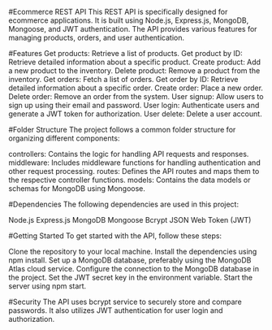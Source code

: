 #Ecommerce REST API
This REST API is specifically designed for ecommerce applications. It is built using Node.js, Express.js, MongoDB, Mongoose, and JWT authentication. The API provides various features for managing products, orders, and user authentication.

#Features
Get products: Retrieve a list of products.
Get product by ID: Retrieve detailed information about a specific product.
Create product: Add a new product to the inventory.
Delete product: Remove a product from the inventory.
Get orders: Fetch a list of orders.
Get order by ID: Retrieve detailed information about a specific order.
Create order: Place a new order.
Delete order: Remove an order from the system.
User signup: Allow users to sign up using their email and password.
User login: Authenticate users and generate a JWT token for authorization.
User delete: Delete a user account.

#Folder Structure
The project follows a common folder structure for organizing different components:

controllers: Contains the logic for handling API requests and responses.
middleware: Includes middleware functions for handling authentication and other request processing.
routes: Defines the API routes and maps them to the respective controller functions.
models: Contains the data models or schemas for MongoDB using Mongoose.

#Dependencies
The following dependencies are used in this project:

Node.js
Express.js
MongoDB
Mongoose
Bcrypt
JSON Web Token (JWT)

#Getting Started
To get started with the API, follow these steps:

Clone the repository to your local machine.
Install the dependencies using npm install.
Set up a MongoDB database, preferably using the MongoDB Atlas cloud service.
Configure the connection to the MongoDB database in the project.
Set the JWT secret key in the environment variable.
Start the server using npm start.

#Security
The API uses bcrypt service to securely store and compare passwords. It also utilizes JWT authentication for user login and authorization.
